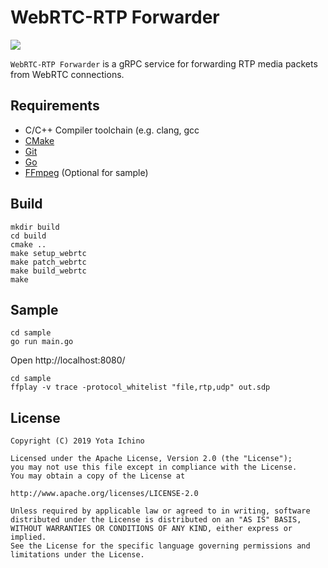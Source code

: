 # WebRTC-RTP Forwarder

![](https://github.com/nus/webrtc-rtp-forwarder/workflows/CI/badge.svg)

`WebRTC-RTP Forwarder` is a gRPC service for forwarding RTP media packets from WebRTC connections.

## Requirements

* C/C++ Compiler toolchain (e.g. clang, gcc
* [CMake](https://cmake.org/)
* [Git](https://git-scm.com/)
* [Go](https://golang.org/)
* [FFmpeg](https://www.ffmpeg.org/) (Optional for sample)

## Build

```
mkdir build
cd build
cmake ..
make setup_webrtc
make patch_webrtc
make build_webrtc
make
```

## Sample

```
cd sample
go run main.go
```

Open http://localhost:8080/

```
cd sample
ffplay -v trace -protocol_whitelist "file,rtp,udp" out.sdp
```


## License

```
Copyright (C) 2019 Yota Ichino

Licensed under the Apache License, Version 2.0 (the "License");
you may not use this file except in compliance with the License.
You may obtain a copy of the License at

http://www.apache.org/licenses/LICENSE-2.0

Unless required by applicable law or agreed to in writing, software
distributed under the License is distributed on an "AS IS" BASIS,
WITHOUT WARRANTIES OR CONDITIONS OF ANY KIND, either express or implied.
See the License for the specific language governing permissions and
limitations under the License.
```
